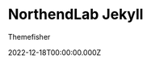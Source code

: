 ---
title: NorthendLab Jekyll
github: https://github.com/themefisher/northendlab-jekyll
demo: https://demo.themefisher.com/northendlab-jekyll/
author: Themefisher
author_link: https://themefisher.com
date: 2022-12-18T00:00:00.000Z
description: Northendlab is a responsive and blazing fast Jekyll blog theme that is specifically designed for tech or gaming related blogs and developers.
ssg:
  - Jekyll
css:
  - Bootstrap
cms:
  - Markdown
category:
  - Blog
draft: false
---